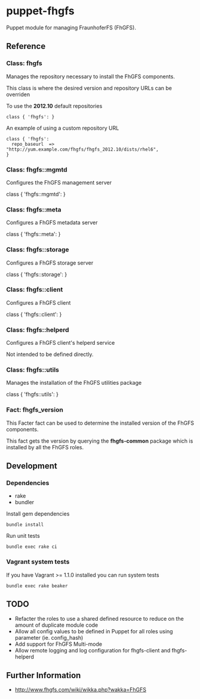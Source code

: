 # puppet-fhgfs

Puppet module for managing FraunhoferFS (FhGFS).

## Reference

### Class: fhgfs

Manages the repository necessary to install the FhGFS components.

This class is where the desired version and repository URLs can be overriden

To use the **2012.10** default repositories

    class { 'fhgfs': }

An example of using a custom repository URL

    class { 'fhgfs':
      repo_baseurl  => "http://yum.example.com/fhgfs/fhgfs_2012.10/dists/rhel6",
    }


### Class: fhgfs::mgmtd

Configures the FhGFS management server

class { 'fhgfs::mgmtd': }

### Class: fhgfs::meta

Configures a FhGFS metadata server

class { 'fhgfs::meta': }

### Class: fhgfs::storage

Configures a FhGFS storage server

class { 'fhgfs::storage': }

### Class: fhgfs::client

Configures a FhGFS client

class { 'fhgfs::client': }

### Class: fhgfs::helperd

Configures a FhGFS client's helperd service

Not intended to be defined directly.

### Class: fhgfs::utils

Manages the installation of the FhGFS utilities package

class { 'fhgfs::utils': }

### Fact: fhgfs_version

This Facter fact can be used to determine the installed version of the FhGFS components.

This fact gets the version by querying the **fhgfs-common** package which is installed by all
the FhGFS roles.

## Development

### Dependencies

* rake
* bundler

Install gem dependencies

    bundle install

Run unit tests

    bundle exec rake ci

### Vagrant system tests

If you have Vagrant >= 1.1.0 installed you can run system tests

    bundle exec rake beaker

## TODO

* Refacter the roles to use a shared defined resource to reduce on the amount of duplicate module code
* Allow all config values to be defined in Puppet for all roles using parameter (ie. config_hash)
* Add support for FhGFS Multi-mode
* Allow remote logging and log configuration for fhgfs-client and fhgfs-helperd

## Further Information

* http://www.fhgfs.com/wiki/wikka.php?wakka=FhGFS
